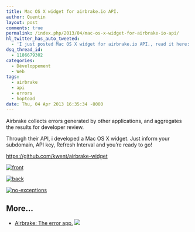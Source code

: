 ```yaml
---
title: Mac OS X widget for airbrake.io API.
author: Quentin
layout: post
comments: true
permalink: /index.php/2013/04/mac-os-x-widget-for-airbrake-io-api/
hl_twitter_has_auto_tweeted:
  - 'I just posted Mac OS X widget for airbrake.io API., read it here: http://blog.quentinrousseau.fr/?p=594'
dsq_thread_id:
  - 1186679302
categories:
  - Développement
  - Web
tags:
  - airbrake
  - api
  - errors
  - hoptoad
date: Thu, 04 Apr 2013 16:35:34 -8000
---
```

Airbrake collects errors generated by other applications, and aggregates the results for developer review.

Through their API, i developed a Mac OS X widget. Just inform your subdomain, API key, Refresh Interval and you&rsquo;re ready to go!

<https://github.com/kwent/airbrake-widget>

[<img class="size-medium wp-image-605 aligncenter" alt="front" src="http://blog.quentinrousseau.fr/wp-content/uploads/2013/04/front-241x300.png" />][1] 

[<img class="size-medium wp-image-603 aligncenter" alt="back" src="http://blog.quentinrousseau.fr/wp-content/uploads/2013/04/back4-241x300.png" />][2] 

[<img class="size-medium wp-image-601 aligncenter" alt="no-exceptions" src="http://blog.quentinrousseau.fr/wp-content/uploads/2013/04/no-exceptions1-242x300.png" />][3]

## More...

*   <a href="http://www.airbrake.io" title="Airbrake: The error app." rel="nofollow">Airbrake: The error app.</a> ![][4]

 [1]: http://blog.quentinrousseau.fr/wp-content/uploads/2013/04/front.png
 [2]: http://blog.quentinrousseau.fr/wp-content/uploads/2013/04/back4.png
 [3]: http://blog.quentinrousseau.fr/wp-content/uploads/2013/04/no-exceptions1.png
 [4]: http://blog.quentinrousseau.fr/wp-content/plugins/netblog/images/external-link-ltr-icon.png
